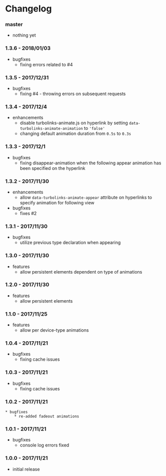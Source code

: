 # Changelog

### master

* nothing yet

### 1.3.6 - 2018/01/03

* bugfixes
    * fixing errors related to #4

### 1.3.5 - 2017/12/31

* bugfixes
    * fixing #4 - throwing errors on subsequent requests

### 1.3.4 - 2017/12/4

* enhancements
    * disable turbolinks-animate.js on hyperlink by setting `data-turbolinks-animate-animation` to `'false'`
    * changing default animation duration from `0.5s` to `0.3s`

### 1.3.3 - 2017/12/1

* bugfixes
    * fixing disappear-animation when the following appear animation has been specified on the hyperlink

### 1.3.2 - 2017/11/30

* enhancements
    * allow `data-turbolinks-animate-appear` attribute on hyperlinks to specify animation for following view
* bugfixes
    * fixes #2

### 1.3.1 - 2017/11/30

* bugfixes
    * utilize previous type declaration when appearing

### 1.3.0 - 2017/11/30

* features
    * allow persistent elements dependent on type of animations

### 1.2.0 - 2017/11/30

* features
    * allow persistent elements

### 1.1.0 - 2017/11/25

* features
    * allow per device-type animations

### 1.0.4 - 2017/11/21

* bugfixes
    * fixing cache issues

### 1.0.3 - 2017/11/21

* bugfixes
    * fixing cache issues

### 1.0.2 - 2017/11/21

    * bugfixes
        * re-added fadeout animations

### 1.0.1 - 2017/11/21

* bugfixes
    * console log errors fixed

### 1.0.0 - 2017/11/21

* initial release
